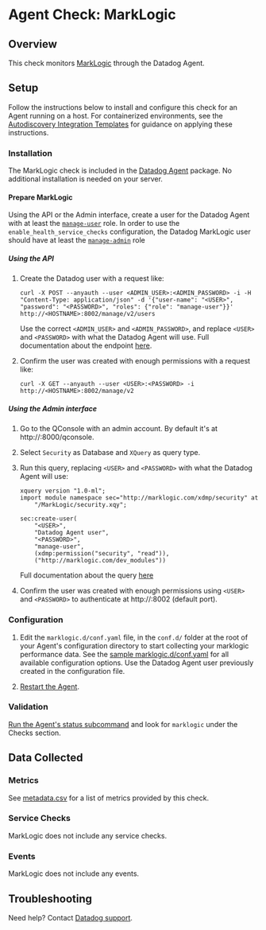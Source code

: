# Agent Check: MarkLogic

## Overview

This check monitors [MarkLogic][1] through the Datadog Agent.

## Setup

Follow the instructions below to install and configure this check for an Agent running on a host. For containerized environments, see the [Autodiscovery Integration Templates][2] for guidance on applying these instructions.

### Installation

The MarkLogic check is included in the [Datadog Agent][2] package.
No additional installation is needed on your server.

#### Prepare MarkLogic

Using the API or the Admin interface, create a user for the Datadog Agent with at least the [`manage-user`][3] role.
In order to use the `enable_health_service_checks` configuration, the Datadog MarkLogic user should have at least the [`manage-admin`][4] role

##### Using the API

1. Create the Datadog user with a request like:
    ```shell
    curl -X POST --anyauth --user <ADMIN_USER>:<ADMIN_PASSWORD> -i -H "Content-Type: application/json" -d '{"user-name": "<USER>", "password": "<PASSWORD>", "roles": {"role": "manage-user"}}' http://<HOSTNAME>:8002/manage/v2/users
    ```
    Use the correct `<ADMIN_USER>` and `<ADMIN_PASSWORD>`, and replace `<USER>` and `<PASSWORD>` with what the Datadog Agent will use.
    Full documentation about the endpoint [here][5].

2. Confirm the user was created with enough permissions with a request like:
    ```shell
    curl -X GET --anyauth --user <USER>:<PASSWORD> -i http://<HOSTNAME>:8002/manage/v2
    ```

##### Using the Admin interface

1. Go to the QConsole with an admin account. By default it's at http://<HOSTNAME>:8000/qconsole.

2. Select `Security` as Database and `XQuery` as query type.

3. Run this query, replacing `<USER>` and `<PASSWORD>` with what the Datadog Agent will use:
    ```
    xquery version "1.0-ml";
    import module namespace sec="http://marklogic.com/xdmp/security" at 
        "/MarkLogic/security.xqy";

    sec:create-user(
        "<USER>",
        "Datadog Agent user",
        "<PASSWORD>",
        "manage-user",
        (xdmp:permission("security", "read")),
        ("http://marklogic.com/dev_modules"))
    
    ```
    Full documentation about the query [here][6]

4. Confirm the user was created with enough permissions using `<USER>` and `<PASSWORD>` to authenticate at http://<HOSTNAME>:8002 (default port).

### Configuration

1. Edit the `marklogic.d/conf.yaml` file, in the `conf.d/` folder at the root of your Agent's configuration directory to start collecting your marklogic performance data. See the [sample marklogic.d/conf.yaml][7] for all available configuration options. Use the Datadog Agent user previously created in the configuration file.

2. [Restart the Agent][8].

### Validation

[Run the Agent's status subcommand][9] and look for `marklogic` under the Checks section.

## Data Collected

### Metrics

See [metadata.csv][10] for a list of metrics provided by this check.

### Service Checks

MarkLogic does not include any service checks.

### Events

MarkLogic does not include any events.

## Troubleshooting

Need help? Contact [Datadog support][11].

[1]: https://www.marklogic.com
[2]: https://docs.datadoghq.com/agent/kubernetes/integrations
[3]: https://docs.marklogic.com/guide/admin/pre_def_roles#id_64197
[4]: https://docs.marklogic.com/guide/admin/pre_def_roles#id_28243
[5]: https://docs.marklogic.com/REST/POST/manage/v2/users
[6]: https://docs.marklogic.com/sec:create-user
[7]: https://github.com/DataDog/integrations-core/blob/master/marklogic/datadog_checks/marklogic/data/conf.yaml.example
[8]: https://docs.datadoghq.com/agent/guide/agent-commands/#start-stop-and-restart-the-agent
[9]: https://docs.datadoghq.com/agent/guide/agent-commands/#agent-status-and-information
[10]: https://github.com/DataDog/integrations-core/blob/master/marklogic/metadata.csv
[11]: https://docs.datadoghq.com/help
